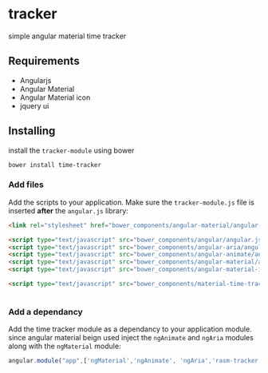 # tracker

simple angular material time tracker 

## Requirements
 - Angularjs
 - Angular Material 
 - Angular Material icon
 - jquery ui
 
 ## Installing
 install the `tracker-module` using bower 
 
 `bower install time-tracker`
 
 ### Add files

Add the scripts to your application. Make sure the `tracker-module.js` file is inserted **after** the `angular.js` library:

```html
<link rel="stylesheet" href="bower_components/angular-material/angular-material.min.css">  

<script type="text/javascript" src="bower_components/angular/angular.js"></script>
<script type="text/javascript" src="bower_components/angular-aria/angular-aria.js"></script>
<script type="text/javascript" src="bower_components/angular-animate/angular-animate.min.js"></script> 
<script type="text/javascript" src="bower_components/angular-material/angular-material.js"></script>
<script type="text/javascript" src="bower_components/angular-material-icons/angular-material-icons.min.js"></script>

<script type="text/javascript" src="bower_components/material-time-tracker/tracker-module/tracker-module.js"></script>
 
```

### Add a dependancy

Add the time tracker module as a dependancy to your application module. since angular material beign used inject the `ngAnimate` and `ngAria` modules along with the `ngMaterial` module:

```js
angular.module("app",['ngMaterial','ngAnimate', 'ngAria','rasm-tracker'])
```
 


